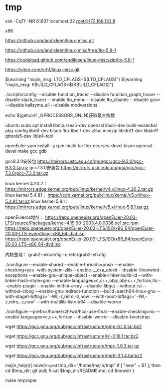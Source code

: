 # tmp

ssh -CqTf -NR  61637:localhost:22 root@172.168.133.8

x86

https://github.com/andikleen/linux-misc.git

https://github.com/andikleen/linux-misc/tree/lto-5.8-1

https://codeload.github.com/andikleen/linux-misc/zip/lto-5.8-1

https://gitee.com/crhf/linux-misc.git

$(warning "majin_msg: LTO_CFLAGS=$(LTO_CFLAGS)")
$(warning "majin_msg: KBUILD_CFLAGS=$(KBUILD_CFLAGS)")

./scripts/config --disable function_tracer --disable function_graph_tracer --disable stack_tracer --enable lto_menu --disable lto_disable --disable gcov --disable kallsyms_all --disable modversions

echo $(getconf _NPROCESSORS_ONLN)获取最大核数

ubuntu
sudo apt install libncurses5-dev openssl libssl-dev build-essential pkg-config libc6-dev bison flex libelf-dev zlibc minizip libidn11-dev libidn11 qttools5-dev liblz4-tool


openEuler
yum install -y rpm-build bc flex ncurses-devel bison openssl-devel make gcc gdb

gcc9.3.0安装包 https://mirrors.ustc.edu.cn/gnu/gcc/gcc-9.3.0/gcc-9.3.0.tar.gz
gcc7.3.0安装包 https://mirrors.ustc.edu.cn/gnu/gcc/gcc-7.3.0/gcc-7.3.0.tar.gz

linux kernel 4.20.2： https://mirrors.edge.kernel.org/pub/linux/kernel/v4.x/linux-4.20.2.tar.gz
linux kernel 5.4.81： https://cdn.kernel.org/pub/linux/kernel/v5.x/linux-5.4.81.tar.xz
linux kernel 5.8.1： https://mirrors.edge.kernel.org/pub/linux/kernel/v5.x/linux-5.8.1.tar.gz

openEuleros地址： https://repo.openeuler.org/openEuler-20.03-LTS/source/Packages/kernel-4.19.90-2003.4.0.0036.oe1.src.rpm
https://repo.openeuler.org/openEuler-20.03-LTS/ISO/x86_64/openEuler-20.03-LTS-everything-x86_64-dvd.iso
https://repo.openeuler.org/openEuler-20.03-LTS/ISO/x86_64/openEuler-20.03-LTS-x86_64-dvd.iso

内核整理： grub2-mkconfig -o /etc/grub2-efi.cfg

./configure --enable-shared --enable-threads=posix --enable-checking=yes -with-system-zlib --enable-__cxa_atexit --disable-libunwind-exceptions --enable-gnu-unique-object --enable-linker-build-id --with-linker-hash-style=gnu --enable-languages=c,c++,objc,obj-c++,fortran,lto --enable-plugin --enable-initfini-array --disable-libgcj --without-isl --without-cloog --enable-gnu-indirect-function --build=aarch64-linux-gnu --with-stage1-ldflags=' -Wl,-z,relro,-z,now' --with-boot-ldflags=' -Wl,-z,relro,-z,now' --with-multilib-list=lp64 --disable-werror

./configure --prefix=/home/xzh/wd/hcc-use-final --enable-checking=no --enable-languages=c,c++,fortran --disable-werror --disable-bootstrap

wget https://gcc.gnu.org/pub/gcc/infrastructure/gmp-6.1.0.tar.bz2

wget https://gcc.gnu.org/pub/gcc/infrastructure/isl-0.16.1.tar.bz2

wget https://gcc.gnu.org/pub/gcc/infrastructure/mpc-1.0.3.tar.gz

wget https://gcc.gnu.org/pub/gcc/infrastructure/mpfr-3.1.4.tar.bz2



majin_help(){
        nowdir=`pwd`
        tmp_dir="/home/majin/tmp"
        if [ "new" = $1 ]; 
        then
                cd $tmp_dir; 
                git pull;
        fi
        cat $tmp_dir/README.md;
        cd $nowdir
}

make mrproper
